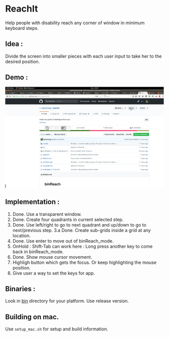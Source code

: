 # ReachIt

Help people with disability reach any corner of window in minimum keyboard steps.

## Idea :
Divide the screen into smaller pieces with each user input to take her to the desired position.

## Demo :

![Demo gif](https://github.com/ashishnegi/reachit/raw/master/demo.gif)

## Implementation :
1. Done. Use a transparent window.
2. Done. Create four quadrants in current selected step.
3. Done. Use left/right to go to next quadrant
         and up/down to go to next/previous step.
3.a Done. Create sub-grids inside a grid at any location.
4. Done. Use enter to move out of binReach_mode.
5. OnHold : Shift-Tab can work here : Long press another key to come back in binReach_mode.
6. Done. Show mouse cursor movement.
7. Highligh button which gets the focus. Or keep highlighting the mouse position.
8. Give user a way to set the keys for app.

## Binaries :
Look in [bin](https://github.com/ashishnegi/reachit/tree/master/bin) directory for your platform. Use release version.

## Building on mac.
Use `setup_mac.sh` for setup and build information.
